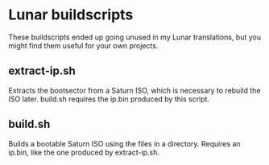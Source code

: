 # Lunar buildscripts

These buildscripts ended up going unused in my Lunar translations, but you might find them useful for your own projects.

## extract-ip.sh

Extracts the bootsector from a Saturn ISO, which is necessary to rebuild the ISO later. build.sh requires the ip.bin produced by this script.

## build.sh

Builds a bootable Saturn ISO using the files in a directory. Requires an ip.bin, like the one produced by extract-ip.sh.
